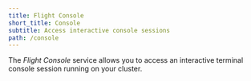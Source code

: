 ```yaml
---
title: Flight Console
short_title: Console
subtitle: Access interactive console sessions
path: /console
---
```

The *Flight Console* service allows you to access an interactive
terminal console session running on your cluster.
